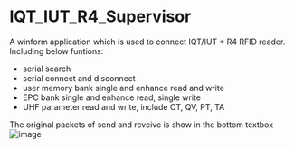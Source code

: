 # IQT_IUT_R4_Supervisor
A winform application which is used to connect IQT/IUT * R4 RFID reader.
Including below funtions:
- serial search
- serial connect and disconnect
- user memory bank single and enhance read and write
- EPC bank single and enhance read, single write
- UHF parameter read and write, include CT, QV, PT, TA

The original packets of send and reveive is show in the bottom textbox
![image](https://github.com/user-attachments/assets/0a064457-a40b-4e0a-b244-4a43b2a59da3)
